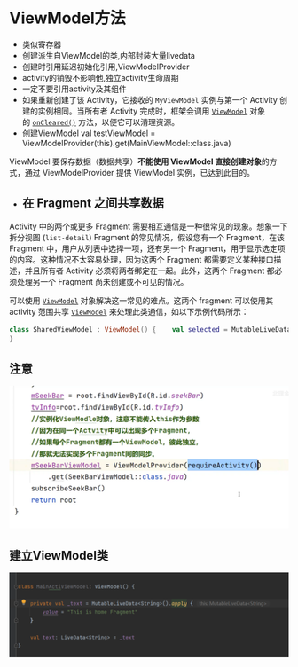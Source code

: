 # ViewModel方法

- 类似寄存器
- 创建派生自ViewModel的类,内部封装大量livedata
- 创建时引用延迟初始化引用,ViewModelProvider
- activity的销毁不影响他,独立activity生命周期
- 一定不要引用activity及其组件
- 如果重新创建了该 Activity，它接收的 `MyViewModel` 实例与第一个 Activity 创建的实例相同。当所有者 Activity 完成时，框架会调用 [`ViewModel`](https://developer.android.google.cn/reference/androidx/lifecycle/ViewModel) 对象的 [`onCleared()`](https://developer.android.google.cn/reference/androidx/lifecycle/ViewModel#onCleared()) 方法，以便它可以清理资源。
- 创建ViewModel
val testViewModel = ViewModelProvider(this).get(MainViewModel::class.java)

ViewModel 要保存数据（数据共享）**不能使用 ViewModel 直接创建对象**的方式，通过 ViewModelProvider 提供 ViewModel 实例，已达到此目的。

- ## 在 Fragment 之间共享数据
Activity 中的两个或更多 Fragment 需要相互通信是一种很常见的现象。想象一下拆分视图 (`list-detail`) Fragment 的常见情况，假设您有一个 Fragment，在该 Fragment 中，用户从列表中选择一项，还有另一个 Fragment，用于显示选定项的内容。这种情况不太容易处理，因为这两个 Fragment 都需要定义某种接口描述，并且所有者 Activity 必须将两者绑定在一起。此外，这两个 Fragment 都必须处理另一个 Fragment 尚未创建或不可见的情况。

可以使用 [`ViewModel`](https://developer.android.google.cn/reference/androidx/lifecycle/ViewModel) 对象解决这一常见的难点。这两个 fragment 可以使用其 activity 范围共享 [`ViewModel`](https://developer.android.google.cn/reference/androidx/lifecycle/ViewModel) 来处理此类通信，如以下示例代码所示：
```kotlin
class SharedViewModel : ViewModel() {    val selected = MutableLiveData<Item>()    fun select(item: Item) {        selected.value = item    }  
}
```

## 注意
![](attachments/Pasted%20image%2020220508151622.png)

## 建立ViewModel类
![](attachments/Pasted%20image%2020220622231554.png)
